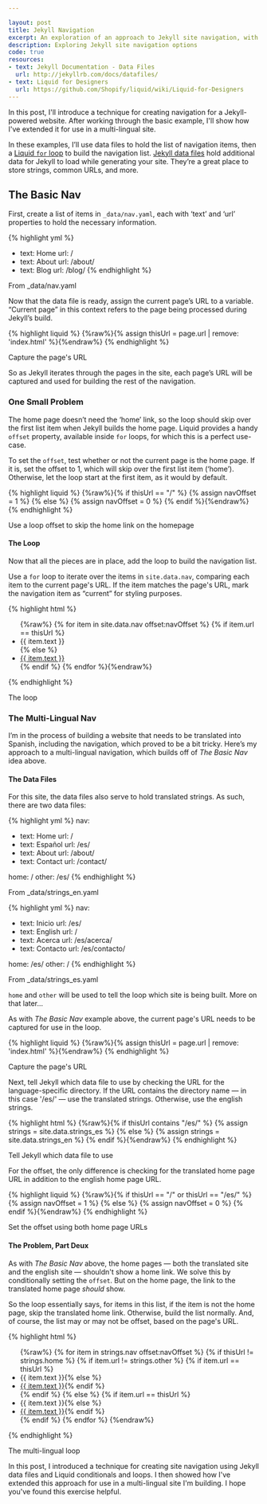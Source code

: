 ```yaml
---

layout: post
title: Jekyll Navigation
excerpt: An exploration of an approach to Jekyll site navigation, with an additional approach for multi-lingual sites.
description: Exploring Jekyll site navigation options
code: true
resources:
- text: Jekyll Documentation - Data Files
  url: http://jekyllrb.com/docs/datafiles/
- text: Liquid for Designers
  url: https://github.com/Shopify/liquid/wiki/Liquid-for-Designers
---
```



In this post, I'll introduce a technique for creating navigation for a Jekyll-powered website. After working through the basic example, I'll show how I've extended it for use in a multi-lingual site.

In these examples, I&rsquo;ll use data files to hold the list of navigation items, then a [Liquid `for` loop](https://github.com/Shopify/liquid/wiki/Liquid-for-Designers#for-loops) to build the navigation list. [Jekyll data files](http://jekyllrb.com/docs/datafiles/) hold additional data for Jekyll to load while generating your site. They&rsquo;re a great place to store strings, common URLs, and more.

## The Basic Nav

First, create a list of items in <code class="path">_data/nav.yaml</code>, each with &lsquo;text&rsquo; and &lsquo;url&rsquo; properties to hold the necessary information.

{% highlight yml %}
- text: Home
  url: /
- text: About
  url: /about/
- text: Blog
  url: /blog/
{% endhighlight %}

From _data/nav.yaml

Now that the data file is ready, assign the current page&rsquo;s URL to a variable. &ldquo;Current page&rdquo; in this context refers to the page being processed during Jekyll&rsquo;s build.

{% highlight liquid %}
{%raw%}{% assign thisUrl = page.url | remove: 'index.html' %}{%endraw%}
{% endhighlight %}

Capture the page's URL

So as Jekyll iterates through the pages in the site, each page&rsquo;s URL will be captured and used for building the rest of the navigation.

### One Small Problem

The home page doesn&rsquo;t need the &lsquo;home&rsquo; link, so the loop should skip over the first list item when Jekyll builds the home page. Liquid provides a handy `offset` property, available inside `for` loops, for which this is a perfect use-case.

To set the `offset`, test whether or not the current page is the home page. If it is, set the offset to 1, which will skip over the first list item (&lsquo;home&rsquo;). Otherwise, let the loop start at the first item, as it would by default.

{% highlight liquid %}
{%raw%}{% if thisUrl == "/" %}
  {% assign navOffset = 1 %}
{% else %}
  {% assign navOffset = 0 %}
{% endif %}{%endraw%}
{% endhighlight %}

Use a loop offset to skip the home link on the homepage

#### The Loop

Now that all the pieces are in place, add the loop to build the navigation list.

Use a `for` loop to iterate over the items in `site.data.nav`, comparing each item to the current page's URL. If the item matches the page's URL, mark the navigation item as &ldquo;current&rdquo; for styling purposes.

{% highlight html %}
<nav role="navigation">
  <ul>{%raw%}
  {% for item in site.data.nav offset:navOffset %}
    {% if item.url == thisUrl %}
      <li class="current">{{ item.text }}</li>
    {% else %}
      <li><a href="{{ item.url }}">{{ item.text }}</a></li>
    {% endif %}
  {% endfor %}{%endraw%}
  </ul>
</nav>
{% endhighlight %}

The loop

### The Multi-Lingual Nav

I&rsquo;m in the process of building a website that needs to be translated into Spanish, including the navigation, which proved to be a bit tricky. Here&rsquo;s my approach to a multi-lingual navigation, which builds off of _The Basic Nav_ idea above.

#### The Data Files

For this site, the data files also serve to hold translated strings. As such, there are two data files:

{% highlight yml %}
nav:
- text: Home
  url: /
- text: Espa&ntilde;ol
  url: /es/
- text: About
  url: /about/
- text: Contact
  url: /contact/

home: /
other: /es/
{% endhighlight %}

From _data/strings_en.yaml

{% highlight yml %}
nav:
- text: Inicio
  url: /es/
- text: English
  url: /
- text: Acerca
  url: /es/acerca/
- text: Contacto
  url: /es/contacto/

home: /es/
other: /
{% endhighlight %}

From _data/strings_es.yaml

`home` and `other` will be used to tell the loop which site is being built. More on that later...

As with _The Basic Nav_ example above, the current page's URL needs to be captured for use in the loop.

{% highlight liquid %}
{%raw%}{% assign thisUrl = page.url | remove: 'index.html' %}{%endraw%}
{% endhighlight %}

Capture the page's URL

Next, tell Jekyll which data file to use by checking the URL for the language-specific directory. If the URL contains the directory name &mdash; in this case '/es/' &mdash; use the translated strings. Otherwise, use the english strings.

{% highlight html %}
{%raw%}{% if thisUrl contains "/es/" %}
  {% assign strings = site.data.strings_es %}
{% else %}
  {% assign strings = site.data.strings_en %}
{% endif %}{%endraw%}
{% endhighlight %}

Tell Jekyll which data file to use

For the offset, the only difference is checking for the translated home page URL in addition to the english home page URL.

{% highlight liquid %}
{%raw%}{% if thisUrl == "/" or thisUrl == "/es/" %}
  {% assign navOffset = 1 %}
{% else %}
  {% assign navOffset = 0 %}
{% endif %}{%endraw%}
{% endhighlight %}

Set the offset using both home page URLs

#### The Problem, Part Deux

As with _The Basic Nav_ above, the home pages &mdash; both the translated site and the english site &mdash; shouldn't show a home link. We solve this by conditionally setting the `offset`. But on the home page, the link to the translated home page _should_ show.

So the loop essentially says, for items in this list, if the item is not the home page, skip the translated home link. Otherwise, build the list normally. And, of course, the list may or may not be offset, based on the page's URL.

{% highlight html %}
<nav role="navigation">

  <ul>{%raw%}
  {% for item in strings.nav offset:navOffset %}
    {% if thisUrl != strings.home %}
      {% if item.url != strings.other %}
        {% if item.url == thisUrl %}<li class="current">{{ item.text }}{% else %}<li><a href="{{ item.url }}">{{ item.text }}</a>{% endif %}</li>
      {% endif %}
    {% else %}
      {% if item.url == thisUrl %}<li class="current">{{ item.text }}{% else %}<li><a href="{{ item.url }}">{{ item.text }}</a>{% endif %}</li>
    {% endif %}
  {% endfor %}
  {%endraw%}</ul>

</nav>
{% endhighlight %}

The multi-lingual loop

In this post, I introduced a technique for creating site navigation using Jekyll data files and Liquid conditionals and loops. I then showed how I've extended this approach for use in a multi-lingual site I'm building. I hope you've found this exercise helpful.
